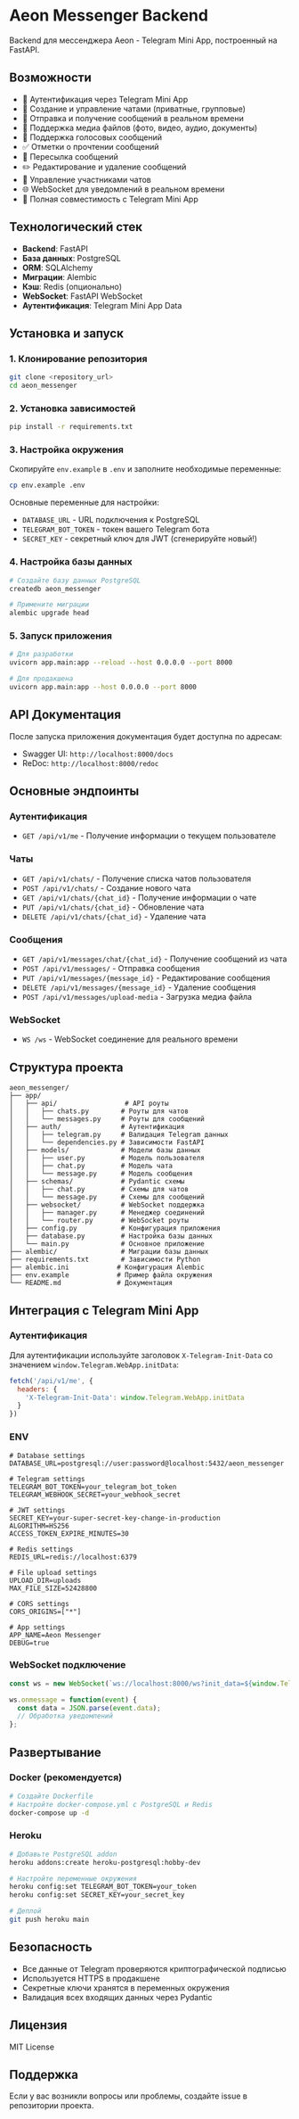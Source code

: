 # Aeon Messenger Backend

Backend для мессенджера Aeon - Telegram Mini App, построенный на FastAPI.

## Возможности

- 🔐 Аутентификация через Telegram Mini App
- 💬 Создание и управление чатами (приватные, групповые)
- 📨 Отправка и получение сообщений в реальном времени
- 📎 Поддержка медиа файлов (фото, видео, аудио, документы)
- 🎤 Поддержка голосовых сообщений
- ✅ Отметки о прочтении сообщений
- 🔄 Пересылка сообщений
- ✏️ Редактирование и удаление сообщений
- 👥 Управление участниками чатов
- 🌐 WebSocket для уведомлений в реальном времени
- 📱 Полная совместимость с Telegram Mini App

## Технологический стек

- **Backend**: FastAPI
- **База данных**: PostgreSQL
- **ORM**: SQLAlchemy
- **Миграции**: Alembic
- **Кэш**: Redis (опционально)
- **WebSocket**: FastAPI WebSocket
- **Аутентификация**: Telegram Mini App Data

## Установка и запуск

### 1. Клонирование репозитория

```bash
git clone <repository_url>
cd aeon_messenger
```

### 2. Установка зависимостей

```bash
pip install -r requirements.txt
```

### 3. Настройка окружения

Скопируйте `env.example` в `.env` и заполните необходимые переменные:

```bash
cp env.example .env
```

Основные переменные для настройки:

- `DATABASE_URL` - URL подключения к PostgreSQL
- `TELEGRAM_BOT_TOKEN` - токен вашего Telegram бота
- `SECRET_KEY` - секретный ключ для JWT (сгенерируйте новый!)

### 4. Настройка базы данных

```bash
# Создайте базу данных PostgreSQL
createdb aeon_messenger

# Примените миграции
alembic upgrade head
```

### 5. Запуск приложения

```bash
# Для разработки
uvicorn app.main:app --reload --host 0.0.0.0 --port 8000

# Для продакшена
uvicorn app.main:app --host 0.0.0.0 --port 8000
```

## API Документация

После запуска приложения документация будет доступна по адресам:

- Swagger UI: `http://localhost:8000/docs`
- ReDoc: `http://localhost:8000/redoc`

## Основные эндпоинты

### Аутентификация

- `GET /api/v1/me` - Получение информации о текущем пользователе

### Чаты

- `GET /api/v1/chats/` - Получение списка чатов пользователя
- `POST /api/v1/chats/` - Создание нового чата
- `GET /api/v1/chats/{chat_id}` - Получение информации о чате
- `PUT /api/v1/chats/{chat_id}` - Обновление чата
- `DELETE /api/v1/chats/{chat_id}` - Удаление чата

### Сообщения

- `GET /api/v1/messages/chat/{chat_id}` - Получение сообщений из чата
- `POST /api/v1/messages/` - Отправка сообщения
- `PUT /api/v1/messages/{message_id}` - Редактирование сообщения
- `DELETE /api/v1/messages/{message_id}` - Удаление сообщения
- `POST /api/v1/messages/upload-media` - Загрузка медиа файла

### WebSocket

- `WS /ws` - WebSocket соединение для реального времени

## Структура проекта

```
aeon_messenger/
├── app/
│   ├── api/                 # API роуты
│   │   ├── chats.py        # Роуты для чатов
│   │   └── messages.py     # Роуты для сообщений
│   ├── auth/               # Аутентификация
│   │   ├── telegram.py     # Валидация Telegram данных
│   │   └── dependencies.py # Зависимости FastAPI
│   ├── models/             # Модели базы данных
│   │   ├── user.py         # Модель пользователя
│   │   ├── chat.py         # Модель чата
│   │   └── message.py      # Модель сообщения
│   ├── schemas/            # Pydantic схемы
│   │   ├── chat.py         # Схемы для чатов
│   │   └── message.py      # Схемы для сообщений
│   ├── websocket/          # WebSocket поддержка
│   │   ├── manager.py      # Менеджер соединений
│   │   └── router.py       # WebSocket роуты
│   ├── config.py           # Конфигурация приложения
│   ├── database.py         # Настройка базы данных
│   └── main.py             # Основное приложение
├── alembic/                # Миграции базы данных
├── requirements.txt        # Зависимости Python
├── alembic.ini            # Конфигурация Alembic
├── env.example            # Пример файла окружения
└── README.md              # Документация
```

## Интеграция с Telegram Mini App

### Аутентификация

Для аутентификации используйте заголовок `X-Telegram-Init-Data` со значением `window.Telegram.WebApp.initData`:

```javascript
fetch('/api/v1/me', {
  headers: {
    'X-Telegram-Init-Data': window.Telegram.WebApp.initData
  }
})
```
### ENV

```
# Database settings
DATABASE_URL=postgresql://user:password@localhost:5432/aeon_messenger

# Telegram settings
TELEGRAM_BOT_TOKEN=your_telegram_bot_token
TELEGRAM_WEBHOOK_SECRET=your_webhook_secret

# JWT settings
SECRET_KEY=your-super-secret-key-change-in-production
ALGORITHM=HS256
ACCESS_TOKEN_EXPIRE_MINUTES=30

# Redis settings
REDIS_URL=redis://localhost:6379

# File upload settings
UPLOAD_DIR=uploads
MAX_FILE_SIZE=52428800

# CORS settings
CORS_ORIGINS=["*"]

# App settings
APP_NAME=Aeon Messenger
DEBUG=true 
```
### WebSocket подключение

```javascript
const ws = new WebSocket(`ws://localhost:8000/ws?init_data=${window.Telegram.WebApp.initData}`);

ws.onmessage = function(event) {
  const data = JSON.parse(event.data);
  // Обработка уведомлений
};
```

## Развертывание

### Docker (рекомендуется)

```bash
# Создайте Dockerfile
# Настройте docker-compose.yml с PostgreSQL и Redis
docker-compose up -d
```

### Heroku

```bash
# Добавьте PostgreSQL addon
heroku addons:create heroku-postgresql:hobby-dev

# Настройте переменные окружения
heroku config:set TELEGRAM_BOT_TOKEN=your_token
heroku config:set SECRET_KEY=your_secret_key

# Деплой
git push heroku main
```

## Безопасность

- Все данные от Telegram проверяются криптографической подписью
- Используется HTTPS в продакшене
- Секретные ключи хранятся в переменных окружения
- Валидация всех входящих данных через Pydantic

## Лицензия

MIT License

## Поддержка

Если у вас возникли вопросы или проблемы, создайте issue в репозитории проекта. 
